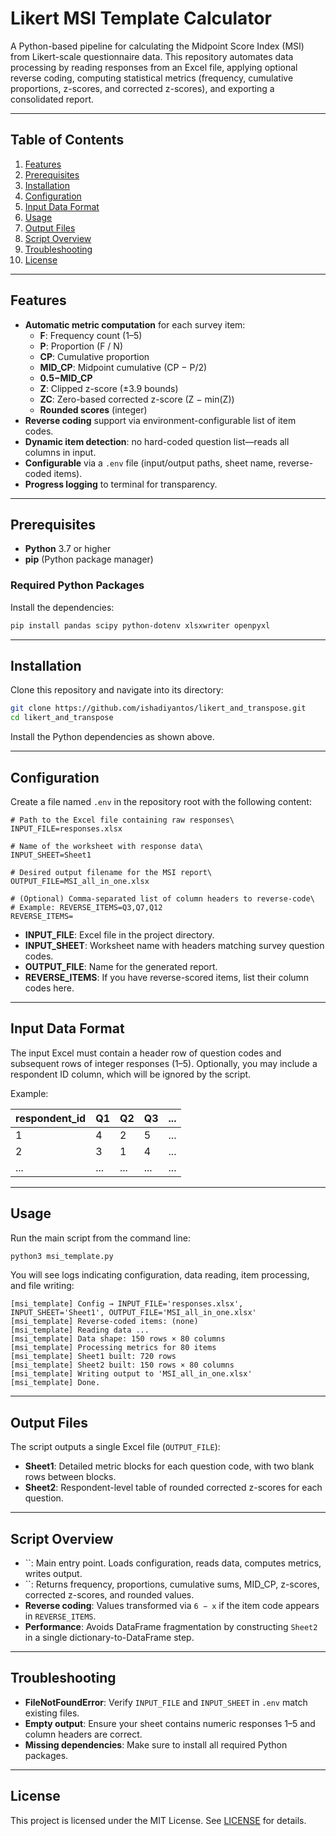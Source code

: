 # Likert MSI Template Calculator

A Python-based pipeline for calculating the Midpoint Score Index (MSI) from Likert-scale questionnaire data. This repository automates data processing by reading responses from an Excel file, applying optional reverse coding, computing statistical metrics (frequency, cumulative proportions, z-scores, and corrected z-scores), and exporting a consolidated report.

---

## Table of Contents

1. [Features](#features)
2. [Prerequisites](#prerequisites)
3. [Installation](#installation)
4. [Configuration](#configuration)
5. [Input Data Format](#input-data-format)
6. [Usage](#usage)
7. [Output Files](#output-files)
8. [Script Overview](#script-overview)
9. [Troubleshooting](#troubleshooting)
10. [License](#license)

---

## Features

- **Automatic metric computation** for each survey item:
  - **F**: Frequency count (1–5)
  - **P**: Proportion (F / N)
  - **CP**: Cumulative proportion
  - **MID\_CP**: Midpoint cumulative (CP − P/2)
  - **0.5−MID\_CP**
  - **Z**: Clipped z-score (±3.9 bounds)
  - **ZC**: Zero-based corrected z-score (Z − min(Z))
  - **Rounded scores** (integer)
- **Reverse coding** support via environment-configurable list of item codes.
- **Dynamic item detection**: no hard-coded question list—reads all columns in input.
- **Configurable** via a `.env` file (input/output paths, sheet name, reverse-coded items).
- **Progress logging** to terminal for transparency.

---

## Prerequisites

- **Python** 3.7 or higher
- **pip** (Python package manager)

### Required Python Packages

Install the dependencies:

```bash
pip install pandas scipy python-dotenv xlsxwriter openpyxl
```

---

## Installation

Clone this repository and navigate into its directory:

```bash
git clone https://github.com/ishadiyantos/likert_and_transpose.git
cd likert_and_transpose
```

Install the Python dependencies as shown above.

---

## Configuration

Create a file named `.env` in the repository root with the following content:

```dotenv
# Path to the Excel file containing raw responses\
INPUT_FILE=responses.xlsx

# Name of the worksheet with response data\
INPUT_SHEET=Sheet1

# Desired output filename for the MSI report\
OUTPUT_FILE=MSI_all_in_one.xlsx

# (Optional) Comma-separated list of column headers to reverse-code\
# Example: REVERSE_ITEMS=Q3,Q7,Q12
REVERSE_ITEMS=
```

- **INPUT\_FILE**: Excel file in the project directory.
- **INPUT\_SHEET**: Worksheet name with headers matching survey question codes.
- **OUTPUT\_FILE**: Name for the generated report.
- **REVERSE\_ITEMS**: If you have reverse-scored items, list their column codes here.

---

## Input Data Format

The input Excel must contain a header row of question codes and subsequent rows of integer responses (1–5). Optionally, you may include a respondent ID column, which will be ignored by the script.

Example:

| respondent\_id | Q1  | Q2  | Q3  | ... |
| -------------- | --- | --- | --- | --- |
| 1              | 4   | 2   | 5   | ... |
| 2              | 3   | 1   | 4   | ... |
| ...            | ... | ... | ... | ... |

---

## Usage

Run the main script from the command line:

```bash
python3 msi_template.py
```

You will see logs indicating configuration, data reading, item processing, and file writing:

```
[msi_template] Config → INPUT_FILE='responses.xlsx', INPUT_SHEET='Sheet1', OUTPUT_FILE='MSI_all_in_one.xlsx'
[msi_template] Reverse-coded items: (none)
[msi_template] Reading data ...
[msi_template] Data shape: 150 rows × 80 columns
[msi_template] Processing metrics for 80 items
[msi_template] Sheet1 built: 720 rows
[msi_template] Sheet2 built: 150 rows × 80 columns
[msi_template] Writing output to 'MSI_all_in_one.xlsx'
[msi_template] Done.
```

---

## Output Files

The script outputs a single Excel file (`OUTPUT_FILE`):

- **Sheet1**: Detailed metric blocks for each question code, with two blank rows between blocks.
- **Sheet2**: Respondent-level table of rounded corrected z-scores for each question.

---

## Script Overview

- ``: Main entry point. Loads configuration, reads data, computes metrics, writes output.
- ``: Returns frequency, proportions, cumulative sums, MID\_CP, z-scores, corrected z-scores, and rounded values.
- **Reverse coding**: Values transformed via `6 − x` if the item code appears in `REVERSE_ITEMS`.
- **Performance**: Avoids DataFrame fragmentation by constructing `Sheet2` in a single dictionary-to-DataFrame step.

---

## Troubleshooting

- **FileNotFoundError**: Verify `INPUT_FILE` and `INPUT_SHEET` in `.env` match existing files.
- **Empty output**: Ensure your sheet contains numeric responses 1–5 and column headers are correct.
- **Missing dependencies**: Make sure to install all required Python packages.

---

## License

This project is licensed under the MIT License. See [LICENSE](LICENSE) for details.

